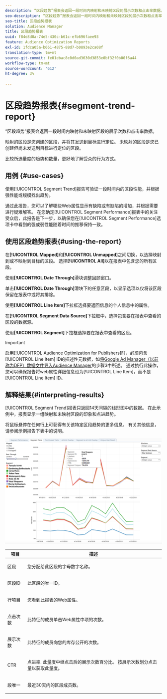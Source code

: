 ```yaml
---
description: “区段趋势”报表会返回一段时间内映射和未映射区段的展示次数和点击率数据。 映射的区段是您创建的区段，并将其发送到目标进行定位。 未映射的区段是您已创建但尚未发送到目标进行定位的区段。 比较所选量度的趋势和数量，更好地了解受众的行为方式。
seo-description: “区段趋势”报表会返回一段时间内映射和未映射区段的展示次数和点击率数据。 映射的区段是您创建的区段，并将其发送到目标进行定位。 未映射的区段是您已创建但尚未发送到目标进行定位的区段。 比较所选量度的趋势和数量，更好地了解受众的行为方式。
seo-title: 区段趋势报表
solution: Audience Manager
title: 区段趋势报表
uuid: f84e8d0a-74e5-430c-b61c-efb696faee93
feature: Audience Optimization Reports
exl-id: 1fdca05a-b661-4875-88d7-b0893e2ca08f
translation-type: tm+mt
source-git-commit: fe01ebac8c0d0ad3630d3853e0bf32f0b00f6a44
workflow-type: tm+mt
source-wordcount: '612'
ht-degree: 3%

---
```


# 区段趋势报表{#segment-trend-report}

“区段趋势”报表会返回一段时间内映射和未映射区段的展示次数和点击率数据。

映射的区段是您创建的区段，并将其发送到目标进行定位。 未映射的区段是您已创建但尚未发送到目标进行定位的区段。

比较所选量度的趋势和数量，更好地了解受众的行为方式。

## 用例 {#use-cases}

使用[!UICONTROL Segment Trend]报告可验证一段时间内的区段性能，并根据强性能或规模找出趋势。

通过此报告，您可以了解哪些Web属性显示有缺陷或有缺陷的增加，并根据需要进行疑难解答。 在您确定[!UICONTROL Segment Performance]报表中的关注受众后，此报告是下一步，以确保您在[!UICONTROL Segment Performance]选项卡中看到的强或弱性能随着时间的推移保持一致。

## 使用区段趋势报表{#using-the-report}

在&#x200B;**[!UICONTROL Mapped]**&#x200B;和&#x200B;**[!UICONTROL Unmapped]**&#x200B;之间切换，以选择映射到或不映射到目标的区段。 选择&#x200B;**[!UICONTROL All]**&#x200B;以在报表中包含您的所有区段。

使用&#x200B;**[!UICONTROL Date Through]**&#x200B;滑块调整回顾窗口。

单击&#x200B;**[!UICONTROL Date Through]**&#x200B;滑块下的任意区段，以显示选项以仅将该区段保留在报表中或将其排除。

使用&#x200B;**[!UICONTROL Line Item]**&#x200B;下拉框选择要返回信息的个人信息中的属性。

在&#x200B;**[!UICONTROL Segment Data Source]**&#x200B;下拉框中，选择包含要在报表中查看的区段的数据源。

使用&#x200B;**[!UICONTROL Segment]**&#x200B;下拉框选择要在报表中查看的区段。

>[!IMPORTANT]
>
>启用[!UICONTROL Audience Optimization for Publishers]时，必须包含[!UICONTROL Line Item] ID的描述性元数据，如[将Google Ad Manager（以前称为DFP）数据文件导入Audience Manager](../../../reporting/audience-optimization-reports/aor-publishers/import-dfp.md)的步骤3中所述。 通过执行此操作，您可以确保报告将web属性详细信息设为[!UICONTROL Line Item]，而不是[!UICONTROL Line Item] ID。

## 解释结果{#interpreting-results}

[!UICONTROL Segment Trend]报表只返回14天间隔的线形图中的数据。 在此示例中，报表显示一组映射和未映射区段的印象和点进趋势。

将鼠标悬停在任何行上可获得有关该特定区段趋势的更多信息。 有关其他信息，请参阅示例报告下表中的说明。

![](assets/publisher_segment_trend.png)

<table id="table_AFE2540583C34835B04584693ADFD26A"> 
 <thead> 
  <tr> 
   <th colname="col1" class="entry"> 项目 </th> 
   <th colname="col2" class="entry"> 描述 </th> 
  </tr>
 </thead>
 <tbody> 
  <tr> 
   <td colname="col1"> <p><span class="wintitle"> 区段</span> </p> </td> 
   <td colname="col2"> <p>您分配给此区段的字母数字名称。 </p> </td> 
  </tr> 
  <tr> 
   <td colname="col1"> <p><span class="wintitle"> 区段ID</span> </p> </td> 
   <td colname="col2"> <p>此区段的唯一ID。 </p> </td> 
  </tr> 
  <tr> 
   <td colname="col1"> <p><span class="wintitle"> 行项目</span> </p> </td> 
   <td colname="col2"> <p>您看到此报表的Web属性。 </p> </td> 
  </tr> 
  <tr> 
   <td colname="col1"> <p><span class="wintitle"> 点击次数</span> </p> </td> 
   <td colname="col2"> <p>此特征的成员单击Web属性中项的次数。 </p> </td> 
  </tr> 
  <tr> 
   <td colname="col1"> <p><span class="wintitle"> 展示次数</span> </p> </td> 
   <td colname="col2"> <p>此特征的成员向您的库存公开的次数。 </p> </td> 
  </tr> 
  <tr> 
   <td colname="col1"> <p><span class="wintitle">CTR</span> </p> </td> 
   <td colname="col2"> <p>点进率. 此量度中继点击后的展示次数百分比。 按展示次数划分点击量以获取此量度。 </p> </td> 
  </tr> 
  <tr> 
   <td colname="col1"> <p><span class="wintitle"> 段唯一</span> </p> </td> 
   <td colname="col2"> <p>最近30天内的区段成员数。 </p> </td> 
  </tr> 
 </tbody> 
</table>
